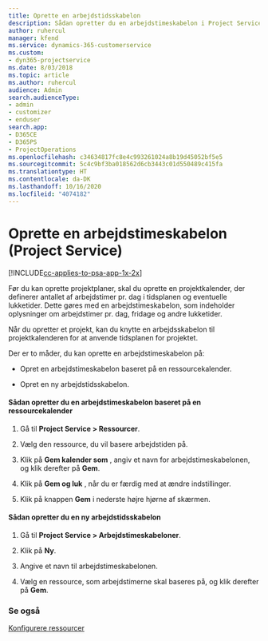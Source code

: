 ```yaml
---
title: Oprette en arbejdstidsskabelon
description: Sådan opretter du en arbejdstimeskabelon i Project Service
author: ruhercul
manager: kfend
ms.service: dynamics-365-customerservice
ms.custom:
- dyn365-projectservice
ms.date: 8/03/2018
ms.topic: article
ms.author: ruhercul
audience: Admin
search.audienceType:
- admin
- customizer
- enduser
search.app:
- D365CE
- D365PS
- ProjectOperations
ms.openlocfilehash: c34634817fc8e4c993261024a8b19d45052bf5e5
ms.sourcegitcommit: 5c4c9bf3ba018562d6cb3443c01d550489c415fa
ms.translationtype: HT
ms.contentlocale: da-DK
ms.lasthandoff: 10/16/2020
ms.locfileid: "4074182"
---
```

# <a name="create-a-work-hours-template-project-service"></a>Oprette en arbejdstimeskabelon (Project Service)

[!INCLUDE[cc-applies-to-psa-app-1x-2x](../includes/cc-applies-to-psa-app-1x-2x.md)]

Før du kan oprette projektplaner, skal du oprette en projektkalender, der definerer antallet af arbejdstimer pr. dag i tidsplanen og eventuelle lukketider. Dette gøres med en arbejdstimeskabelon, som indeholder oplysninger om arbejdstimer pr. dag, fridage og andre lukketider.  
  
 Når du opretter et projekt, kan du knytte en arbejdsskabelon til projektkalenderen for at anvende tidsplanen for projektet.  
  
 Der er to måder, du kan oprette en arbejdstimeskabelon på:  
  
-   Opret en arbejdstimeskabelon baseret på en ressourcekalender.  
  
-   Opret en ny arbejdstidsskabelon.  
  
#### <a name="to-create-a-work-hours-template-based-on-a-resources-calendar"></a>Sådan opretter du en arbejdstimeskabelon baseret på en ressourcekalender  
  
1.  Gå til **Project Service > Ressourcer**.  
  
2.  Vælg den ressource, du vil basere arbejdstiden på.  
  
3.  Klik på **Gem kalender som** , angiv et navn for arbejdstimeskabelonen, og klik derefter på **Gem**.  
  
4.  Klik på **Gem og luk** , når du er færdig med at ændre indstillinger.  
  
5.  Klik på knappen **Gem** i nederste højre hjørne af skærmen.  
  
#### <a name="to-create-a-new-work-hours-template"></a>Sådan opretter du en ny arbejdstidsskabelon  
  
1.  Gå til **Project Service > Arbejdstimeskabeloner**.  
  
2.  Klik på **Ny**.  
  
3.  Angive et navn til arbejdstimeskabelonen.  
  
4.  Vælg en ressource, som arbejdstimerne skal baseres på, og klik derefter på **Gem**.  
  
### <a name="see-also"></a>Se også  
 [Konfigurere ressourcer](../psa/set-up-resources.md)
